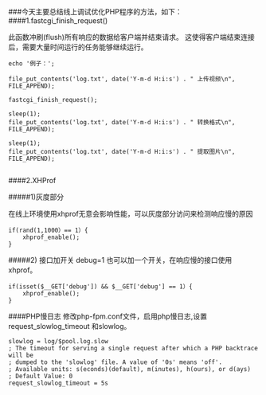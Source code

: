 ###今天主要总结线上调试优化PHP程序的方法，如下：
####1.fastcgi_finish_request()

此函数冲刷(flush)所有响应的数据给客户端并结束请求。 这使得客户端结束连接后，需要大量时间运行的任务能够继续运行。
```
echo '例子：';
 
file_put_contents('log.txt', date('Y-m-d H:i:s') . " 上传视频\n", FILE_APPEND);
 
fastcgi_finish_request();
 
sleep(1);
file_put_contents('log.txt', date('Y-m-d H:i:s') . " 转换格式\n", FILE_APPEND);
 
sleep(1);
file_put_contents('log.txt', date('Y-m-d H:i:s') . " 提取图片\n", FILE_APPEND);
 
 ```


####2.XHProf

#####1)灰度部分

在线上环境使用xhprof无意会影响性能，可以灰度部分访问来检测响应慢的原因
```
if(rand(1,1000）== 1）{
    xhprof_enable();  
} 
```

#####2) 接口加开关 debug=1
也可以加一个开关，在响应慢的接口使用xhprof。
```
if(isset($__GET['debug']) && $__GET['debug'] == 1）{
    xhprof_enable();  
} 
```

####PHP慢日志
修改php-fpm.conf文件，启用php慢日志,设置request_slowlog_timeout 和slowlog。

```
slowlog = log/$pool.log.slow
; The timeout for serving a single request after which a PHP backtrace will be
; dumped to the 'slowlog' file. A value of '0s' means 'off'.
; Available units: s(econds)(default), m(inutes), h(ours), or d(ays)
; Default Value: 0
request_slowlog_timeout = 5s
```
